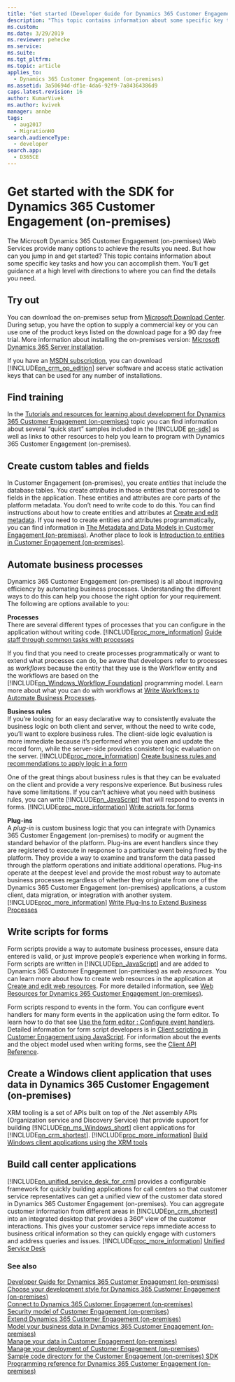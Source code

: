 ```yaml
---
title: "Get started (Developer Guide for Dynamics 365 Customer Engagement (on-premises)) | MicrosoftDocs"
description: "This topic contains information about some specific key tasks and how you can accomplish them. You’ll get guidance at a high level with directions to where you can find the details you need."
ms.custom: 
ms.date: 3/29/2019
ms.reviewer: pehecke
ms.service:
ms.suite: 
ms.tgt_pltfrm: 
ms.topic: article
applies_to: 
  - Dynamics 365 Customer Engagement (on-premises)
ms.assetid: 3a50694d-df1e-4da6-92f9-7a84364386d9
caps.latest.revision: 16
author: KumarVivek
ms.author: kvivek
manager: annbe
tags: 
  - aug2017
  - MigrationHO
search.audienceType: 
  - developer
search.app: 
  - D365CE
---
```

# Get started with the SDK for Dynamics 365 Customer Engagement (on-premises)

The Microsoft Dynamics 365 Customer Engagement (on-premises) Web Services provide many options to achieve the results you need. But how can you jump in and get started? This topic contains information about some specific key tasks and how you can accomplish them. You’ll get guidance at a high level with directions to where you can find the details you need.

<a name="bkmk_environment"></a>

## Try out

 You can download the on-premises setup from [Microsoft Download Center](https://go.microsoft.com/fwlink/?linkid=2025342). During setup, you have the option to supply a commercial key or you can use one of the product keys listed on the download page for a 90 day free trial. More information about installing the on-premises version: [Microsoft Dynamics 365 Server installation](https://docs.microsoft.com/dynamics365/customer-engagement/on-premises/microsoft-dynamics-365-server-installation).

 If you have an [MSDN subscription](https://msdn.microsoft.com/subscriptions), you can download [!INCLUDE[pn_crm_op_edition](../includes/pn-crm-onprem.md)] server software and access static activation keys that can be used for any number of installations.

<a name="bkmk_findTraining"></a>

## Find training

 In the [Tutorials and resources for learning about development for Dynamics 365 Customer Engagement (on-premises)](tutorials-resources-sdk.md) topic you can find information about several “quick start” samples included in the [!INCLUDE [pn-sdk](../includes/pn-sdk.md)] as well as links to other resources to help you learn to program with Dynamics 365 Customer Engagement (on-premises).

<a name="bkmk_createCustomEntities"></a>

## Create custom tables and fields

 In Customer Engagement (on-premises), you create *entities* that include the database tables. You create *attributes* in those entities that correspond to fields in the application. These entities and attributes are core parts of the platform metadata. You don’t need to write code to do this. You can find instructions about how to create entities and attributes at [Create and edit metadata](../customize/create-edit-metadata.md). If you need to create entities and attributes programmatically, you can find information in [The Metadata and Data Models in Customer Engagement (on-premises)](metadata-data-models.md). Another place to look is [Introduction to entities in Customer Engagement (on-premises)](introduction-entities.md).

<a name="bkmk_automation"></a>

## Automate business processes

 Dynamics 365 Customer Engagement (on-premises) is all about improving efficiency by automating business processes. Understanding the different ways to do this can help you choose the right option for your requirement. The following are options available to you:

 **Processes**<br />
 There are several different types of processes that you can configure in the application without writing code. [!INCLUDE[proc_more_information](../includes/proc-more-information.md)] [Guide staff through common tasks with processes](../customize/guide-staff-through-common-tasks-processes.md)

 If you find that you need to create processes programmatically or want to extend what processes can do, be aware that developers refer to processes as *workflows* because the entity that they use is the Workflow entity and the workflows are based on the [!INCLUDE[pn_Windows_Workflow_Foundation](../includes/pn-windows-workflow-foundation.md)] programming model. Learn more about what you can do with workflows at [Write Workflows to Automate Business Processes](automate-business-processes-customer-engagement.md).

**Business rules**<br />
 If you’re looking for an easy declarative way to consistently evaluate the business logic on both client and server, without the need to write code, you’ll want to explore business rules. The client-side logic evaluation is more immediate because it’s performed when you open and update the record form, while the server-side provides consistent logic evaluation on the server. [!INCLUDE[proc_more_information](../includes/proc-more-information.md)] [Create business rules and recommendations to apply logic in a form](../customize/create-business-rules-recommendations-apply-logic-form.md)

 One of the great things about business rules is that they can be evaluated on the client and provide a very responsive experience. But business rules have some limitations. If you can’t achieve what you need with business rules, you can write [!INCLUDE[pn_JavaScript](../includes/pn-javascript.md)] that will respond to events in forms. [!INCLUDE[proc_more_information](../includes/proc-more-information.md)] [Write scripts for forms](get-started-sdk.md#bkmk_writeFormScripts.)

 **Plug-ins**<br />
 A *plug-in* is custom business logic that you can integrate with Dynamics 365 Customer Engagement (on-premises) to modify or augment the standard behavior of the platform. Plug-ins are event handlers since they are registered to execute in response to a particular event being fired by the platform. They provide a way to examine and transform the data passed through the platform operations and initiate additional operations. Plug-ins operate at the deepest level and provide the most robust way to automate business processes regardless of whether they originate from one of the Dynamics 365 Customer Engagement (on-premises) applications, a custom client, data migration, or integration with another system. [!INCLUDE[proc_more_information](../includes/proc-more-information.md)] [Write Plug-Ins to Extend Business Processes](write-plugin-extend-business-processes.md)

<a name="bkmk_writeFormScripts."></a>

## Write scripts for forms

 Form scripts provide a way to automate business processes, ensure data entered is valid, or just improve people’s experience when working in forms. Form scripts are written in [!INCLUDE[pn_JavaScript](../includes/pn-javascript.md)] and are added to Dynamics 365 Customer Engagement (on-premises) as *web resources*. You can learn more about how to create web resources in the application at [Create and edit web resources](../customize/create-edit-web-resources.md). For more detailed information, see [Web Resources for Dynamics 365 Customer Engagement (on-premises)](web-resources.md).

 Form scripts respond to events in the form. You can configure event handlers for many form events in the application using the form editor. To learn how to do that see [Use the form editor : Configure event handlers](https://technet.microsoft.com/library/dn531185.aspx#BKMK_EventHandlers). Detailed information for form script developers is in [Client scripting in Customer Engagement using JavaScript](clientapi/client-scripting.md). For information about the events and the object model used when writing forms, see the [Client API Reference](clientapi/reference.md).


<a name="bkmk_windowsClient"></a>

## Create a Windows client application that uses data in Dynamics 365 Customer Engagement (on-premises)

 XRM tooling is a set of APIs built on top of the .Net assembly APIs (Organization service and Discovery Service) that provide support for building [!INCLUDE[pn_ms_Windows_short](../includes/pn-ms-windows-short.md)] client applications for [!INCLUDE[pn_crm_shortest](../includes/pn-crm-shortest.md)]. [!INCLUDE[proc_more_information](../includes/proc-more-information.md)] [Build Windows client applications using the XRM tools](build-windows-client-applications-xrm-tools.md)

<a name="bkmk_USD"></a>

## Build call center applications

 [!INCLUDE[pn_unified_service_desk_for_crm](../includes/pn-unified-service-desk-for-crm.md)] provides a configurable framework for quickly building applications for call centers so that customer service representatives can get a unified view of the customer data stored in Dynamics 365 Customer Engagement (on-premises). You can aggregate customer information from different areas in [!INCLUDE[pn_crm_shortest](../includes/pn-crm-shortest.md)] into an integrated desktop that provides a 360° view of the customer interactions. This gives your customer service reps immediate access to business critical information so they can quickly engage with customers and address queries and issues. [!INCLUDE[proc_more_information](../includes/proc-more-information.md)] [Unified Service Desk](/dynamics365/customer-engagement/unified-service-desk/unified-service-desk.md)

### See also
[Developer Guide for Dynamics 365 Customer Engagement (on-premises)](overview.md)<br />
[Choose your development style for Dynamics 365 Customer Engagement (on-premises)](choose-development-style.md)<br />
[Connect to Dynamics 365 Customer Engagement (on-premises)](connect-customer-engagement.md)<br />
[Security model of Customer Engagement (on-premises)](security-dev/security-model.md)<br />
[Extend Dynamics 365 Customer Engagement (on-premises)](extend-customer-engagement.md)<br />
[Model your business data in Dynamics 365 Customer Engagement (on-premises)](model-business-data.md)<br />
[Manage your data in Customer Engagement (on-premises)](manage-data.md)<br />
[Manage your deployment of Customer Engagement (on-premises)](manage-deployment.md)<br />
[Sample code directory for the Customer Engagement (on-premises) SDK](sample-code-directory.md)<br />
[Programming reference for Dynamics 365 Customer Engagement (on-premises)](programming-reference.md)<br />
